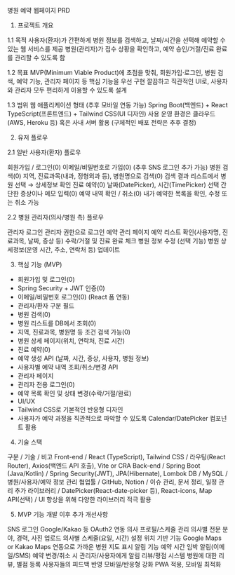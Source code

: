 병원 예약 웹페이지 PRD

1. 프로젝트 개요

1.1 목적
사용자(환자)가 간편하게 병원 정보를 검색하고, 날짜/시간을 선택해 예약할 수 있는 웹 서비스를 제공
병원(관리자)가 접수 상황을 확인하고, 예약 승인/거절/진료 완료를 관리할 수 있도록 함

1.2 목표
MVP(Minimum Viable Product)에 초점을 맞춰, 회원가입·로그인, 병원 검색, 예약 기능, 관리자 페이지 등 핵심 기능을 우선 구현
깔끔하고 직관적인 UI로, 사용자와 관리자 모두 편리하게 이용할 수 있도록 설계

1.3 범위
웹 애플리케이션 형태 (추후 모바일 연동 가능)
Spring Boot(백엔드) + React TypeScript(프론트엔드) + Tailwind CSS(UI 디자인) 사용
운영 환경은 클라우드(AWS, Heroku 등) 혹은 사내 서버 활용 (구체적인 배포 전략은 추후 결정)

2. 유저 플로우

2.1 일반 사용자(환자) 플로우

회원가입 / 로그인(0)
이메일/비밀번호로 가입(0) (추후 SNS 로그인 추가 가능)
병원 검색(0)
지역, 진료과목(내과, 정형외과 등), 병원명으로 검색(0)
검색 결과 리스트에서 병원 선택 → 상세정보 확인
진료 예약(0)
날짜(DatePicker), 시간(TimePicker) 선택
간단한 증상이나 메모 입력(0)
예약 내역 확인 / 취소(0)
내가 예약한 목록을 확인, 수정 또는 취소 가능

2.2 병원 관리자(의사/병원 측) 플로우

관리자 로그인
관리자 권한으로 로그인
예약 관리 페이지
예약 리스트 확인(사용자명, 진료과목, 날짜, 증상 등)
수락/거절 및 진료 완료 체크
병원 정보 수정 (선택 기능)
병원 상세정보(운영 시간, 주소, 연락처 등) 업데이트

3. 핵심 기능 (MVP)

- 회원가입 및 로그인(0)
- Spring Security + JWT 인증(0)
- 이메일/비밀번호 로그인(0) (React 폼 연동)
- 관리자/환자 구분 필드
- 병원 검색(0)
- 병원 리스트를 DB에서 조회(0)
- 지역, 진료과목, 병원명 등 조건 검색 가능(0)
- 병원 상세 페이지(위치, 연락처, 진료 시간)
- 진료 예약(0)
- 예약 생성 API (날짜, 시간, 증상, 사용자, 병원 정보)
- 사용자별 예약 내역 조회/취소/변경 API
- 관리자 페이지
- 관리자 전용 로그인(0)
- 예약 목록 확인 및 상태 변경(수락/거절/완료)
- UI/UX
- Tailwind CSS로 기본적인 반응형 디자인
- 사용자가 예약 과정을 직관적으로 파악할 수 있도록 Calendar/DatePicker 컴포넌트 활용

4. 기술 스택

구분 /	기술 /	비고
Front-end /	React (TypeScript), Tailwind CSS /	라우팅(React Router), Axios(백엔드 API 호출), Vite or CRA
Back-end /	Spring Boot (Java/Kotlin) /	Spring Security(JWT), JPA(Hibernate), Lombok
DB /	MySQL /	병원/사용자/예약 정보 관리
협업툴 /	GitHub, Notion /	이슈 관리, 문서 정리, 일정 관리
추가 라이브러리 /	DatePicker(React-date-picker 등), React-icons, Map API(선택) /	UI 향상을 위해 다양한 라이브러리 적극 활용

5. MVP 기능 개발 이후 추가 개선사항

SNS 로그인
Google/Kakao 등 OAuth2 연동
의사 프로필/스케줄 관리
의사별 전문 분야, 경력, 사진 업로드
의사별 스케줄(요일, 시간) 설정
위치 기반 기능
Google Maps or Kakao Maps 연동으로 가까운 병원 지도 표시
알림 기능
예약 시간 임박 알림(이메일/SMS)
예약 변경/취소 시 관리자/사용자에게 알림
리뷰/평점 시스템
병원에 대한 리뷰, 별점 등록
사용자들의 피드백 반영
모바일/반응형 강화
PWA 적용, 모바일 최적화

